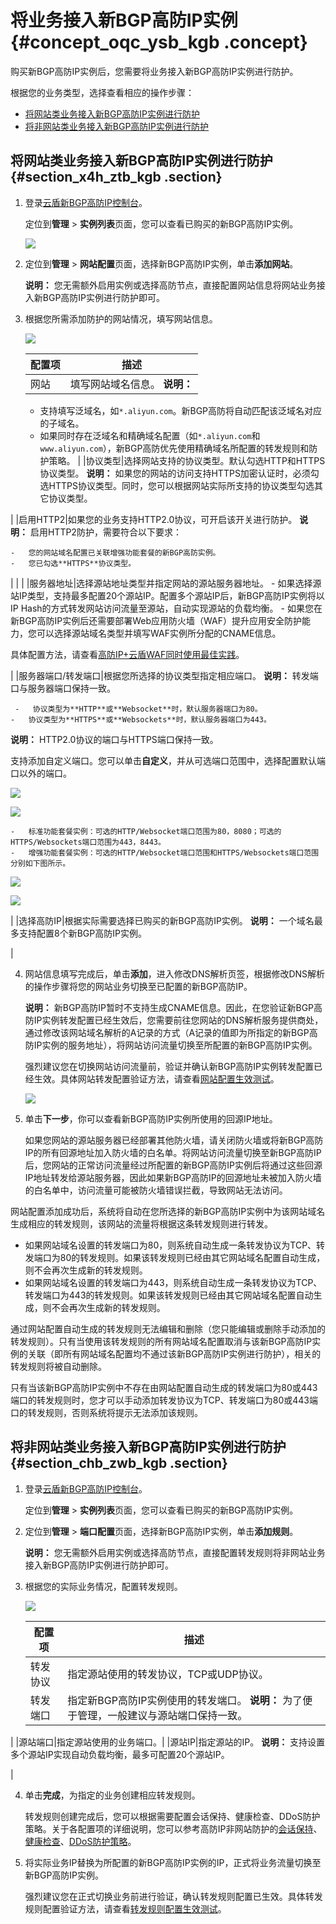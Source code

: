 # 将业务接入新BGP高防IP实例 {#concept_oqc_ysb_kgb .concept}

购买新BGP高防IP实例后，您需要将业务接入新BGP高防IP实例进行防护。

根据您的业务类型，选择查看相应的操作步骤：

-   [将网站类业务接入新BGP高防IP实例进行防护](#section_x4h_ztb_kgb)
-   [将非网站类业务接入新BGP高防IP实例进行防护](#section_chb_zwb_kgb)

## 将网站类业务接入新BGP高防IP实例进行防护 {#section_x4h_ztb_kgb .section}

1.  登录[云盾新BGP高防IP控制台](https://yundunnext.console.aliyun.com/?p=ddoscoo#/report)。

    定位到**管理** \> **实例列表**页面，您可以查看已购买的新BGP高防IP实例。

    ![](http://static-aliyun-doc.oss-cn-hangzhou.aliyuncs.com/assets/img/79685/156206379836654_zh-CN.png)

2.  定位到**管理** \> **网站配置**页面，选择新BGP高防IP实例，单击**添加网站**。

    **说明：** 您无需额外启用实例或选择高防节点，直接配置网站信息将网站业务接入新BGP高防IP实例进行防护即可。

3.  根据您所需添加防护的网站情况，填写网站信息。

    ![](http://static-aliyun-doc.oss-cn-hangzhou.aliyuncs.com/assets/img/79685/156206379836657_zh-CN.png)

    |配置项|描述|
    |---|--|
    |网站|填写网站域名信息。 **说明：** 

    -   支持填写泛域名，如`*.aliyun.com`。新BGP高防将自动匹配该泛域名对应的子域名。
    -   如果同时存在泛域名和精确域名配置（如`*.aliyun.com`和`www.aliyun.com`），新BGP高防优先使用精确域名所配置的转发规则和防护策略。
 |
    |协议类型|选择网站支持的协议类型。默认勾选HTTP和HTTPS协议类型。 **说明：** 如果您的网站的访问支持HTTPS加密认证时，必须勾选HTTPS协议类型。同时，您可以根据网站实际所支持的协议类型勾选其它协议类型。

 |
    |启用HTTP2|如果您的业务支持HTTP2.0协议，可开启该开关进行防护。 **说明：** 启用HTTP2防护，需要符合以下要求：

    -   您的网站域名配置已关联增强功能套餐的新BGP高防实例。
    -   您已勾选**HTTPS**协议类型。
 | | |
    |服务器地址|选择源站地址类型并指定网站的源站服务器地址。     -   如果选择源站IP类型，支持最多配置20个源站IP。配置多个源站IP后，新BGP高防IP实例将以IP Hash的方式转发网站访问流量至源站，自动实现源站的负载均衡。
    -   如果您在新BGP高防IP实例后还需要部署Web应用防火墙（WAF）提升应用安全防护能力，您可以选择源站域名类型并填写WAF实例所分配的CNAME信息。

具体配置方法，请查看[高防IP+云盾WAF同时使用最佳实践](../../../../intl.zh-CN/DDoS高防IP/最佳实践/"高防IP+云盾WAF"同时使用.md#)。

 |
    |服务器端口/转发端口|根据您所选择的协议类型指定相应端口。 **说明：** 转发端口与服务器端口保持一致。

     -   协议类型为**HTTP**或**Websocket**时，默认服务器端口为80。
    -   协议类型为**HTTPS**或**Websockets**时，默认服务器端口为443。

**说明：** HTTP2.0协议的端口与HTTPS端口保持一致。

 支持添加自定义端口。您可以单击**自定义**，并从可选端口范围中，选择配置默认端口以外的端口。

![](http://static-aliyun-doc.oss-cn-hangzhou.aliyuncs.com/assets/img/188414/156206379845781_zh-CN.png)

![](http://static-aliyun-doc.oss-cn-hangzhou.aliyuncs.com/assets/img/188414/156206379845782_zh-CN.png)

    -   标准功能套餐实例：可选的HTTP/Websocket端口范围为80，8080；可选的HTTPS/Websockets端口范围为443，8443。
    -   增强功能套餐实例：可选的HTTP/Websocket端口范围和HTTPS/Websockets端口范围分别如下图所示。

![](http://static-aliyun-doc.oss-cn-hangzhou.aliyuncs.com/assets/img/188414/156206379845783_zh-CN.png)

![](http://static-aliyun-doc.oss-cn-hangzhou.aliyuncs.com/assets/img/188414/156206379949775_zh-CN.png)

 |
    |选择高防IP|根据实际需要选择已购买的新BGP高防IP实例。 **说明：** 一个域名最多支持配置8个新BGP高防IP实例。

 |

4.  网站信息填写完成后，单击**添加**，进入修改DNS解析页签，根据修改DNS解析的操作步骤将您的网站业务切换至已配置的新BGP高防IP。

    **说明：** 新BGP高防IP暂时不支持生成CNAME信息。因此，在您验证新BGP高防IP实例转发配置已经生效后，您需要前往您网站的DNS解析服务提供商处，通过修改该网站域名解析的A记录的方式（A记录的值即为所指定的新BGP高防IP实例的服务地址），将网站访问流量切换至所配置的新BGP高防IP实例。

    强烈建议您在切换网站访问流量前，验证并确认新BGP高防IP实例转发配置已经生效。具体网站转发配置验证方法，请查看[网站配置生效测试](../../../../intl.zh-CN/DDoS高防IP/快速入门/防护网站业务/步骤3：验证配置生效.md#)。

    ![](http://static-aliyun-doc.oss-cn-hangzhou.aliyuncs.com/assets/img/79685/156206379936696_zh-CN.png)

5.  单击**下一步**，你可以查看新BGP高防IP实例所使用的回源IP地址。

    如果您网站的源站服务器已经部署其他防火墙，请关闭防火墙或将新BGP高防IP的所有回源地址加入防火墙的白名单。将网站访问流量切换至新BGP高防IP后，您网站的正常访问流量经过所配置的新BGP高防IP实例后将通过这些回源IP地址转发给源站服务器，因此如果新BGP高防IP的回源地址未被加入防火墙的白名单中，访问流量可能被防火墙错误拦截，导致网站无法访问。


网站配置添加成功后，系统将自动在您所选择的新BGP高防IP实例中为该网站域名生成相应的转发规则，该网站的流量将根据这条转发规则进行转发。

-   如果网站域名设置的转发端口为80，则系统自动生成一条转发协议为TCP、转发端口为80的转发规则。如果该转发规则已经由其它网站域名配置自动生成，则不会再次生成新的转发规则。
-   如果网站域名设置的转发端口为443，则系统自动生成一条转发协议为TCP、转发端口为443的转发规则。如果该转发规则已经由其它网站域名配置自动生成，则不会再次生成新的转发规则。

通过网站配置自动生成的转发规则无法编辑和删除（您只能编辑或删除手动添加的转发规则）。只有当使用该转发规则的所有网站域名配置取消与该新BGP高防IP实例的关联（即所有网站域名配置均不通过该新BGP高防IP实例进行防护），相关的转发规则将被自动删除。

只有当该新BGP高防IP实例中不存在由网站配置自动生成的转发端口为80或443端口的转发规则时，您才可以手动添加转发协议为TCP、转发端口为80或443端口的转发规则，否则系统将提示无法添加该规则。

## 将非网站类业务接入新BGP高防IP实例进行防护 {#section_chb_zwb_kgb .section}

1.  登录[云盾新BGP高防IP控制台](https://yundunnext.console.aliyun.com/?p=ddoscoo#/report)。

    定位到**管理** \> **实例列表**页面，您可以查看已购买的新BGP高防IP实例。

2.  定位到**管理** \> **端口配置**页面，选择新BGP高防IP实例，单击**添加规则**。

    **说明：** 您无需额外启用实例或选择高防节点，直接配置转发规则将非网站业务接入新BGP高防IP实例进行防护即可。

3.  根据您的实际业务情况，配置转发规则。

    ![](http://static-aliyun-doc.oss-cn-hangzhou.aliyuncs.com/assets/img/79685/156206379936742_zh-CN.png)

    |配置项|描述|
    |---|--|
    |转发协议|指定源站使用的转发协议，TCP或UDP协议。|
    |转发端口|指定新BGP高防IP实例使用的转发端口。 **说明：** 为了便于管理，一般建议与源站端口保持一致。

 |
    |源站端口|指定源站使用的业务端口。|
    |源站IP|指定源站的IP。 **说明：** 支持设置多个源站IP实现自动负载均衡，最多可配置20个源站IP。

 |

4.  单击**完成**，为指定的业务创建相应转发规则。

    转发规则创建完成后，您可以根据需要配置会话保持、健康检查、DDoS防护策略。关于各配置项的详细说明，您可以参考高防IP非网站防护的[会话保持](../../../../intl.zh-CN/DDoS高防IP/用户指南/网络四层防护设置/非网站业务会话保持配置.md#)、[健康检查](../../../../intl.zh-CN/DDoS高防IP/用户指南/网络四层防护设置/非网站业务健康检查配置.md#)、[DDoS防护策略](../../../../intl.zh-CN/DDoS高防IP/用户指南/网络四层防护设置/非网站业务DDoS防护策略配置.md#)。

5.  将实际业务IP替换为所配置的新BGP高防IP实例的IP，正式将业务流量切换至新BGP高防IP实例。

    强烈建议您在正式切换业务前进行验证，确认转发规则配置已生效。具体转发规则配置验证方法，请查看[转发规则配置生效测试](../../../../intl.zh-CN/DDoS高防IP/快速入门/防护非网站业务/步骤3：验证配置生效.md#)。


